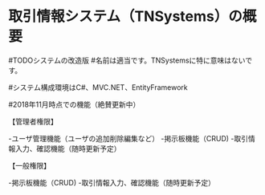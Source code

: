 ﻿# 取引情報システム（TNSystems）の概要
 #TODOシステムの改造版
#名前は適当です。TNSystemsに特に意味はないです。

#システム構成環境はC#、MVC.NET、EntityFramework

#2018年11月時点での機能（絶賛更新中）

【管理者権限】

-ユーザ管理機能（ユーザの追加削除編集など）
-掲示板機能（CRUD)
-取引情報入力、確認機能（随時更新予定）


【一般権限】

-掲示板機能（CRUD)
-取引情報入力、確認機能（随時更新予定）


